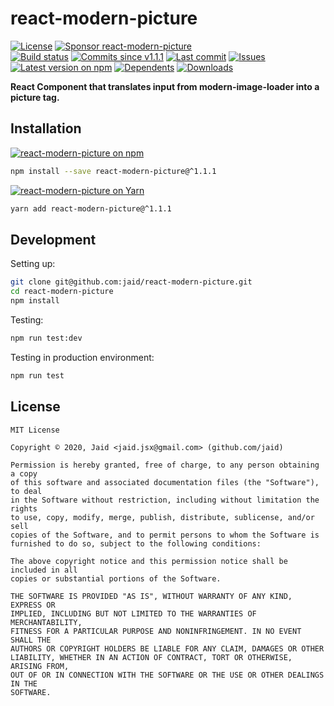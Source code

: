 # react-modern-picture


<a href="https://raw.githubusercontent.com/jaid/react-modern-picture/master/license.txt"><img src="https://img.shields.io/github/license/jaid/react-modern-picture?style=flat-square" alt="License"/></a> <a href="https://github.com/sponsors/jaid"><img src="https://img.shields.io/badge/<3-Sponsor-FF45F1?style=flat-square" alt="Sponsor react-modern-picture"/></a>  
<a href="https://actions-badge.atrox.dev/jaid/react-modern-picture/goto"><img src="https://img.shields.io/endpoint.svg?style=flat-square&url=https%3A%2F%2Factions-badge.atrox.dev%2Fjaid%2Freact-modern-picture%2Fbadge" alt="Build status"/></a> <a href="https://github.com/jaid/react-modern-picture/commits"><img src="https://img.shields.io/github/commits-since/jaid/react-modern-picture/v1.1.1?style=flat-square&logo=github" alt="Commits since v1.1.1"/></a> <a href="https://github.com/jaid/react-modern-picture/commits"><img src="https://img.shields.io/github/last-commit/jaid/react-modern-picture?style=flat-square&logo=github" alt="Last commit"/></a> <a href="https://github.com/jaid/react-modern-picture/issues"><img src="https://img.shields.io/github/issues/jaid/react-modern-picture?style=flat-square&logo=github" alt="Issues"/></a>  
<a href="https://npmjs.com/package/react-modern-picture"><img src="https://img.shields.io/npm/v/react-modern-picture?style=flat-square&logo=npm&label=latest%20version" alt="Latest version on npm"/></a> <a href="https://github.com/jaid/react-modern-picture/network/dependents"><img src="https://img.shields.io/librariesio/dependents/npm/react-modern-picture?style=flat-square&logo=npm" alt="Dependents"/></a> <a href="https://npmjs.com/package/react-modern-picture"><img src="https://img.shields.io/npm/dm/react-modern-picture?style=flat-square&logo=npm" alt="Downloads"/></a>

**React Component that translates input from modern-image-loader into a picture tag.**





## Installation
<a href="https://npmjs.com/package/react-modern-picture"><img src="https://img.shields.io/badge/npm-react--modern--picture-C23039?style=flat-square&logo=npm" alt="react-modern-picture on npm"/></a>
```bash
npm install --save react-modern-picture@^1.1.1
```
<a href="https://yarnpkg.com/package/react-modern-picture"><img src="https://img.shields.io/badge/Yarn-react--modern--picture-2F8CB7?style=flat-square&logo=yarn&logoColor=white" alt="react-modern-picture on Yarn"/></a>
```bash
yarn add react-modern-picture@^1.1.1
```

















## Development



Setting up:
```bash
git clone git@github.com:jaid/react-modern-picture.git
cd react-modern-picture
npm install
```
Testing:
```bash
npm run test:dev
```
Testing in production environment:
```bash
npm run test
```


## License
```text
MIT License

Copyright © 2020, Jaid <jaid.jsx@gmail.com> (github.com/jaid)

Permission is hereby granted, free of charge, to any person obtaining a copy
of this software and associated documentation files (the "Software"), to deal
in the Software without restriction, including without limitation the rights
to use, copy, modify, merge, publish, distribute, sublicense, and/or sell
copies of the Software, and to permit persons to whom the Software is
furnished to do so, subject to the following conditions:

The above copyright notice and this permission notice shall be included in all
copies or substantial portions of the Software.

THE SOFTWARE IS PROVIDED "AS IS", WITHOUT WARRANTY OF ANY KIND, EXPRESS OR
IMPLIED, INCLUDING BUT NOT LIMITED TO THE WARRANTIES OF MERCHANTABILITY,
FITNESS FOR A PARTICULAR PURPOSE AND NONINFRINGEMENT. IN NO EVENT SHALL THE
AUTHORS OR COPYRIGHT HOLDERS BE LIABLE FOR ANY CLAIM, DAMAGES OR OTHER
LIABILITY, WHETHER IN AN ACTION OF CONTRACT, TORT OR OTHERWISE, ARISING FROM,
OUT OF OR IN CONNECTION WITH THE SOFTWARE OR THE USE OR OTHER DEALINGS IN THE
SOFTWARE.
```
